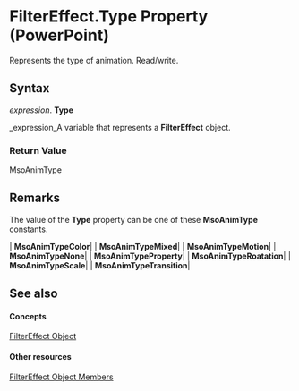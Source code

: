 
# FilterEffect.Type Property (PowerPoint)

Represents the type of animation. Read/write.


## Syntax

 _expression_. **Type**

 _expression_A variable that represents a  **FilterEffect** object.


### Return Value

MsoAnimType


## Remarks

The value of the  **Type** property can be one of these **MsoAnimType** constants.



| **MsoAnimTypeColor**|
| **MsoAnimTypeMixed**|
| **MsoAnimTypeMotion**|
| **MsoAnimTypeNone**|
| **MsoAnimTypeProperty**|
| **MsoAnimTypeRoatation**|
| **MsoAnimTypeScale**|
| **MsoAnimTypeTransition**|

## See also


#### Concepts


 [FilterEffect Object](f61235e0-5ddc-536e-1ac1-92b8b519f130.md)
#### Other resources


 [FilterEffect Object Members](aeedf6d7-402f-1459-2f25-e30fd2b410bb.md)
